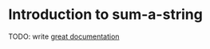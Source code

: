 # Introduction to sum-a-string

TODO: write [great documentation](http://jacobian.org/writing/what-to-write/)
